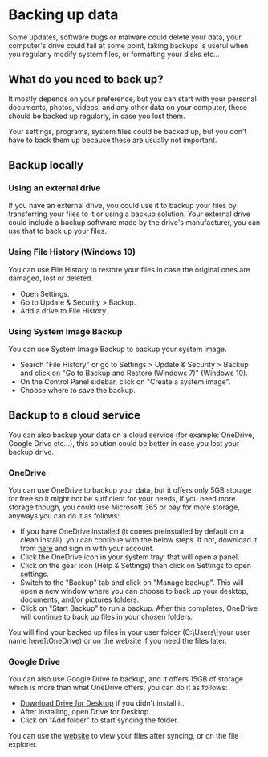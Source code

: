 # Backing up data

Some updates, software bugs or malware could delete your data, your computer's drive could fail at some point, taking backups is useful when you regularly modify system files, or formatting your disks etc...

## What do you need to back up?

It mostly depends on your preference, but you can start with your personal documents, photos, videos, and any other data on your computer, these should be backed up regularly, in case you lost them.

Your settings, programs, system files could be backed up, but you don't have to back them up because these are usually not important.

## Backup locally

### Using an external drive

If you have an external drive, you could use it to backup your files by transferring your files to it or using a backup solution. Your external drive could include a backup software made by the drive's manufacturer, you can use that to back up your files.

### Using File History (Windows 10)

You can use File History to restore your files in case the original ones are damaged, lost or deleted.

- Open Settings.
- Go to Update & Security > Backup.
- Add a drive to File History.

### Using System Image Backup

You can use System Image Backup to backup your system image.

- Search "File History" or go to Settings > Update & Security > Backup and click on "Go to Backup and Restore (Windows 7)" (Windows 10).
- On the Control Panel sidebar, click on "Create a system image".
- Choose where to save the backup.

## Backup to a cloud service

You can also backup your data on a cloud service (for example: OneDrive, Google Drive etc...), this solution could be better in case you lost your backup drive.

### OneDrive

You can use OneDrive to backup your data, but it offers only 5GB storage for free so it might not be sufficient for your needs, if you need more storage though, you could use Microsoft 365 or pay for more storage, anyways you can do it as follows:

- If you have OneDrive installed (it comes preinstalled by default on a clean install), you can continue with the below steps. If not, download it from [here](https://www.microsoft.com/en-us/microsoft-365/onedrive/download) and sign in with your account.
- Click the OneDrive icon in your system tray, that will open a panel.
- Click on the gear icon (Help & Settings) then click on Settings to open settings.
- Switch to the "Backup" tab and click on "Manage backup". This will open a new window where you can choose to back up your desktop, documents, and/or pictures folders.
- Click on "Start Backup" to run a backup. After this completes, OneDrive will continue to back up files in your chosen folders.

You will find your backed up files in your user folder (C:\Users\\[your user name here]\OneDrive) or on the website if you need the files later.

### Google Drive

You can also use Google Drive to backup, and it offers 15GB of storage which is more than what OneDrive offers, you can do it as follows:

- [Download Drive for Desktop](https://www.google.com/drive/download/) if you didn't install it.
- After installing, open Drive for Desktop.
- Click on "Add folder" to start syncing the folder.

You can use the [website](https://drive.google.com) to view your files after syncing, or on the file explorer.
